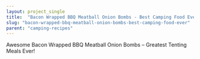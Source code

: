```yaml
---
layout: project_single
title:  "Bacon Wrapped BBQ Meatball Onion Bombs - Best Camping Food Ever!"
slug: "bacon-wrapped-bbq-meatball-onion-bombs-best-camping-food-ever"
parent: "camping-recipes"
---
```

Awesome Bacon Wrapped BBQ Meatball Onion Bombs – Greatest Tenting Meals Ever!